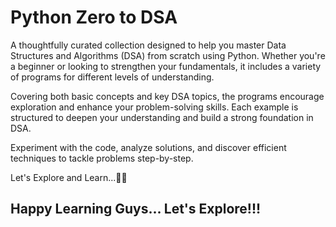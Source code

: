 # Python Zero to DSA

A thoughtfully curated collection designed to help you master Data Structures and Algorithms (DSA) from scratch using Python. Whether you're a beginner or looking to strengthen your fundamentals, it includes a variety of programs for different levels of understanding. 



Covering both basic concepts and key DSA topics, the programs encourage exploration and enhance your problem-solving skills. Each example is structured to deepen your understanding and build a strong foundation in DSA.



Experiment with the code, analyze solutions, and discover efficient techniques to tackle problems step-by-step.
 
Let's Explore and Learn...✌🏻




## Happy Learning Guys... Let's Explore!!! 

